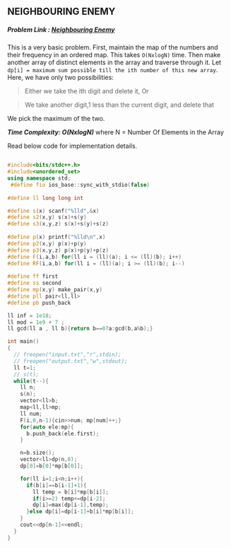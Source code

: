 ## NEIGHBOURING ENEMY
##### Problem Link : [Neighbouring Enemy](https://hack.codingblocks.com/practice/p/140/1036)  

This is a very basic problem.
First, maintain the map of the numbers and their frequency in an ordered map. This takes `O(NxlogN)` time. Then make another array of distinct elements in the array and traverse through it.
Let `dp[i] = maximum sum possible till the ith number of this new array`. 
Here, we have only two possibilities:

>Either we take the ith digit and delete it, Or

>We take another digit,1 less than the current digit, and delete that

We pick the maximum of the two.

_**Time Complexity: O(NxlogN)**_ where N = Number Of Elements in the Array

Read below code for implementation details.
```C++

#include<bits/stdc++.h>
#include<unordered_set>
using namespace std;
 #define fio ios_base::sync_with_stdio(false)
 
#define ll long long int

#define s(x) scanf("%lld",&x)
#define s2(x,y) s(x)+s(y)
#define s3(x,y,z) s(x)+s(y)+s(z)
 
#define p(x) printf("%lld\n",x)
#define p2(x,y) p(x)+p(y)
#define p3(x,y,z) p(x)+p(y)+p(z)
#define F(i,a,b) for(ll i = (ll)(a); i <= (ll)(b); i++)
#define RF(i,a,b) for(ll i = (ll)(a); i >= (ll)(b); i--)
 
#define ff first
#define ss second
#define mp(x,y) make_pair(x,y)
#define pll pair<ll,ll>
#define pb push_back

ll inf = 1e18;
ll mod = 1e9 + 7 ;
ll gcd(ll a , ll b){return b==0?a:gcd(b,a%b);}

int main()
{
  // freopen("input.txt","r",stdin);
  // freopen("output.txt","w",stdout);
  ll t=1;
  // s(t);
  while(t--){
    ll n;
    s(n);
    vector<ll>b;
    map<ll,ll>mp;
    ll num;
    F(i,0,n-1){cin>>num; mp[num]++;}
    for(auto ele:mp){
      b.push_back(ele.first);
    }

    n=b.size();
    vector<ll>dp(n,0);
    dp[0]=b[0]*mp[b[0]];

    for(ll i=1;i<n;i++){
      if(b[i]==b[i-1]+1){
        ll temp = b[i]*mp[b[i]];
        if(i>=2) temp+=dp[i-2];
        dp[i]=max(dp[i-1],temp);
      }else dp[i]=dp[i-1]+b[i]*mp[b[i]];
    }
    cout<<dp[n-1]<<endl;
  }
}


```